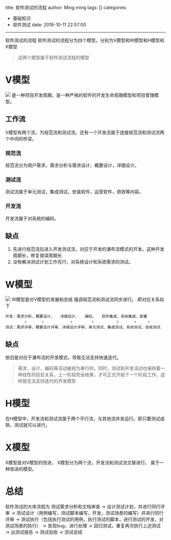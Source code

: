 title: 软件测试的流程
author: Ming ming
tags: []
categories:
  - 基础知识
  - 软件测试
date: 2018-10-11 22:57:00
---
软件测试的流程
软件测试的流程分为四个模型，分别为V模型和W模型和H模型和X模型
> 这两个模型属于软件测试流程的模型

# V模型
![](https://melovemingming-1253878077.cos.ap-chengdu.myqcloud.com/blog-image/2018/10/09/9.png)
是一种项目开发周期，是一种严格的软件的开发生命周期模型和项目管理模型。
## 工作流
V模型有两个流，为规范流和测试流。还有一个开发流属于连接规范流和测试流两个中间的桥梁。
### 规范流
规范流分为用户需求，需求分析与需求设计，概要设计，详细设计。
### 测试流
测试流属于单元测试，集成测试，安装软件，运营软件，绩效等内容。
### 开发流
开发流属于对系统的编码，
## 缺点
1. 先进行规范流后进入开发测试流，对应于开发的瀑布流模式的开发，这种开发周期长，修复错误周期长
2. 没有解决测试计划工作先行，对系统设计和系统需求的测试。

# W模型
![](https://melovemingming-1253878077.cos.ap-chengdu.myqcloud.com/blog-image/2018/10/09/10.png)
W模型是对V模型的发展和总结
强调规范流和测试流同步进行。
即对应关系如下
```
开发：需求分析、概要设计、　　详细设计、　　编码、　　软件集成、系统集成、部署
　　　　　↑　　　　↑　　　　　　　↑　　　　　↑　　　　　　↑　　　　↑　　　↑
测试：需求评审、概要设计评审、详细设计评审、单元测试、集成测试、系统测试、验收测试
```

## 缺点
依旧是对应于瀑布流的开发模式，导致无法支持快速迭代。
> 需求、设计、编码等活动被视为串行的，同时，测试和开发活动也保持着一种线性的前后关系，上一阶段完全结束，才可正式开始下一个阶段工作。这样就无法支持迭代的开发模型

# H模型
在H模型中，开发流和测试流属于两个平行流，与其他流并发运行。即只要测试成熟，测试就可以进行。
# X模型
X模型是对V模型的改进，
X模型分为两个流，开发流和测试流交替进行。
属于一种改进的模型。

# 总结
软件测试的大体流程为
测试需求分析和文档审查 → 设计测试计划，并进行同行评审 → 测试设计（用例编写，测试脚本编写，开发，测试场景的编写）并进行同行评审 → 测试执行（包括执行测试的用例，执行测试的脚本，进行测试的开发，对测试场景的执行）  → 发现bug，进行处理 → 回归测试，重复再次执行上述测试 → 出测试报告 → 测试验收 → 测试总结 